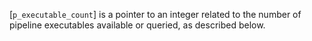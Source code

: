 [`p_executable_count`] is a pointer to an integer related to the number
of pipeline executables available or queried, as described below.